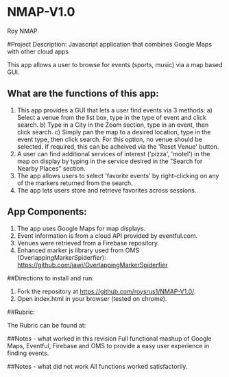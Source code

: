 # NMAP-V1.0
Roy NMAP


#Project Description: Javascript application that combines Google Maps with other cloud apps


This app allows a user to browse for events (sports, music) via a map based GUI.

## What are the functions of this app:
1. This app provides a GUI that lets a user find events via 3 methods:
    a) Select a venue from the list box, type in the type of event and click search.
    b) Type in a City in the Zoom section, type in an event, then click search.
    c) Simply pan the map to a desired location, type in the event type, then click search.  For this option,
        no venue should be selected.  If required, this can be acheived via the 'Reset Venue' button.
2.  A user can find additional services of interest ('pizza', 'motel') in the map on display by typing in the service desired
    in the "Search for Nearby Places" section.
3.  The app allows users to select 'favorite events' by right-clicking on any of the markers returned from the search.
4.  The app lets users store and retrieve favorites across sessions.

## App Components:
1. The app uses Google Maps for map displays.
2. Event information is from a cloud API provided by eventful.com.
3. Venues were retrieved from a Firebase repository.
4. Enhanced marker js library used from OMS (OverlappingMarkerSpiderfier):
    https://github.com/jawj/OverlappingMarkerSpiderfier


##Directions to install and run:
1. Fork the repository at https://github.com/roysrus1/NMAP-V1.0/.
2. Open index.html in your browser (tested on chrome).


##Rubric:

The Rubric can be found at:  <a href="https://review.udacity.com/#!/rubrics/17/view"></a>

##Notes - what worked in this revision
Full functional mashup of Google Maps, Eventful, Firebase and OMS to provide a easy user experience in finding events.


##Notes - what did not work
All functions worked satisfactorily.
